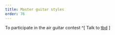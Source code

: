 ```yaml
---
title: Master guitar styles
order: 76
---
```


To participate in the air guitar contest ^[ Talk to  [tbd](tbd) ]

